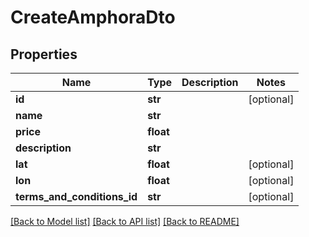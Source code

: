 # CreateAmphoraDto

## Properties
Name | Type | Description | Notes
------------ | ------------- | ------------- | -------------
**id** | **str** |  | [optional] 
**name** | **str** |  | 
**price** | **float** |  | 
**description** | **str** |  | 
**lat** | **float** |  | [optional] 
**lon** | **float** |  | [optional] 
**terms_and_conditions_id** | **str** |  | [optional] 

[[Back to Model list]](../README.md#documentation-for-models) [[Back to API list]](../README.md#documentation-for-api-endpoints) [[Back to README]](../README.md)



